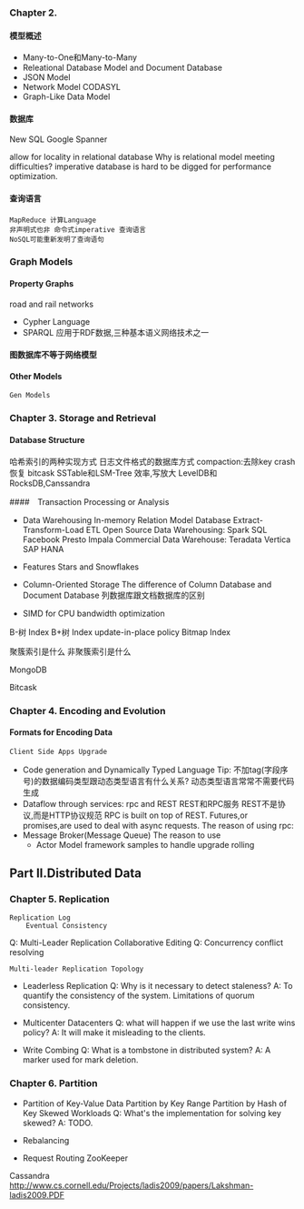 
### Chapter 2.
#### 模型概述
- Many-to-One和Many-to-Many
- Releational Database Model and Document Database
- JSON Model
- Network Model
	CODASYL
- Graph-Like Data Model

#### 数据库
New SQL
Google Spanner

allow for locality in relational database
Why is relational model meeting difficulties?
	imperative database is hard to be digged for performance optimization.

#### 查询语言
	MapReduce 计算Language
	非声明式也非 命令式imperative 查询语言
	NoSQL可能重新发明了查询语句

### Graph Models
#### Property Graphs
road and rail networks

- Cypher Language
- SPARQL
    应用于RDF数据,三种基本语义网络技术之一

#### 图数据库不等于网络模型

#### Other Models
	Gen Models


### Chapter 3. Storage and Retrieval
#### Database Structure
哈希索引的两种实现方式
日志文件格式的数据库方式
	compaction:去除key
    	crash恢复 bitcask
	SSTable和LSM-Tree
    	效率,写放大
	LevelDB和RocksDB,Canssandra

####　Transaction Processing or Analysis
-   Data Warehousing
    In-memory Relation Model Database
    Extract-Transform-Load ETL
    Open Source Data Warehousing:
        Spark SQL
        Facebook Presto
        Impala
    Commercial Data Warehouse:
        Teradata
        Vertica
        SAP HANA
-   Features
        Stars and Snowflakes
-   Column-Oriented Storage
    The difference of Column Database and Document Database
        列数据库跟文档数据库的区别

-   SIMD for CPU bandwidth optimization

B-树 Index
B+树 Index
    update-in-place policy
Bitmap Index

聚簇索引是什么
非聚簇索引是什么

MongoDB

Bitcask
### Chapter 4. Encoding and Evolution
#### Formats for Encoding Data
    Client Side Apps Upgrade

- Code generation and Dynamically Typed Language
    Tip: 不加tag(字段序号)的数据编码类型跟动态类型语言有什么关系?
    动态类型语言常常不需要代码生成
- Dataflow through services: rpc and REST
    REST和RPC服务
    REST不是协议,而是HTTP协议规范
    RPC is built on top of REST.
    Futures,or promises,are used to deal with async requests.
    The reason of using rpc:
- Message Broker(Message Queue)
    The reason to use
  - Actor Model framework samples to handle upgrade rolling

## Part II.Distributed Data
### Chapter 5. Replication
    Replication Log
        Eventual Consistency
    
Q: Multi-Leader Replication
    Collaborative Editing
Q: Concurrency conflict resolving

    Multi-leader Replication Topology

- Leaderless Replication
Q: Why is it necessary to detect staleness?
A: To quantify the consistency of the system.
    Limitations of quorum consistency.

- Multicenter Datacenters
Q: what will happen if we use the last write wins policy?
A: It will make it misleading to the clients.

- Write Combing
Q: What is a tombstone in distributed system?
A: A marker used for mark deletion.

### Chapter 6. Partition
- Partition of Key-Value Data
    Partition by Key Range
    Partition by Hash of Key
    Skewed Workloads
Q: What's the implementation for solving key skewed?
A: TODO.

- Rebalancing

- Request Routing
    ZooKeeper
    
Cassandra
    http://www.cs.cornell.edu/Projects/ladis2009/papers/Lakshman-ladis2009.PDF